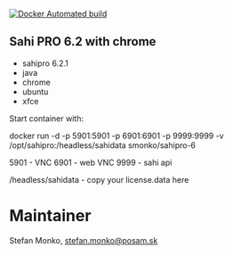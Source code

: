 [![Docker Automated build](https://img.shields.io/docker/automated/jrottenberg/ffmpeg.svg)]()

Sahi PRO 6.2 with chrome
---

* sahipro 6.2.1
* java
* chrome
* ubuntu
* xfce


Start container with:

docker run -d -p 5901:5901 -p 6901:6901 -p 9999:9999 -v /opt/sahipro:/headless/sahidata smonko/sahipro-6

5901 - VNC
6901 - web VNC
9999 - sahi api

/headless/sahidata - copy your license.data here

Maintainer
======================
Stefan Monko, stefan.monko@posam.sk
